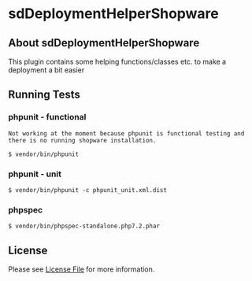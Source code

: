 # sdDeploymentHelperShopware

## About sdDeploymentHelperShopware

This plugin contains some helping functions/classes etc. to make a deployment a bit easier

## Running Tests

### phpunit - functional

    Not working at the moment because phpunit is functional testing and there is no running shopware installation.

    $ vendor/bin/phpunit
    
### phpunit - unit

    $ vendor/bin/phpunit -c phpunit_unit.xml.dist
    
### phpspec

    $ vendor/bin/phpspec-standalone.php7.2.phar

## License

Please see [License File](LICENSE) for more information.
